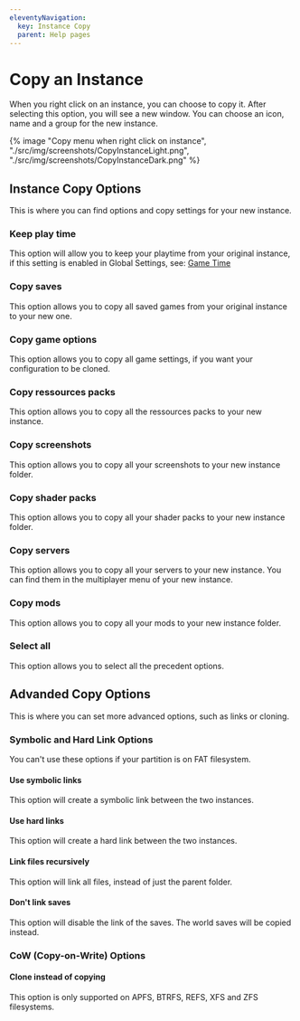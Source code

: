 ```yaml
---
eleventyNavigation:
  key: Instance Copy
  parent: Help pages
---
```


# Copy an Instance

When you right click on an instance, you can choose to copy it. After selecting this option, you will see a new window. You can choose an icon, name and a group for the new instance.

<div class="row">
  <div class="column">
      {% image "Copy menu when right click on instance", "./src/img/screenshots/CopyInstanceLight.png", "./src/img/screenshots/CopyInstanceDark.png" %}
  </div>
</div>

## Instance Copy Options

This is where you can find options and copy settings for your new instance.

### Keep play time

This option will allow you to keep your playtime from your original instance, if this setting is enabled in Global Settings, see: [Game Time](../Minecraft-settings/#game-time)

### Copy saves

This option allows you to copy all saved games from your original instance to your new one.

### Copy game options

This option allows you to copy all game settings, if you want your configuration to be cloned.

### Copy ressources packs

This option allows you to copy all the ressources packs to your new instance.

### Copy screenshots

This option allows you to copy all your screenshots to your new instance folder.

### Copy shader packs

This option allows you to copy all your shader packs to your new instance folder.

### Copy servers

This option allows you to copy all your servers to your new instance. You can find them in the multiplayer menu of your new instance.

### Copy mods

This option allows you to copy all your mods to your new instance folder.

### Select all

This option allows you to select all the precedent options.

## Advanded Copy Options

This is where you can set more advanced options, such as links or cloning.

### Symbolic and Hard Link Options

You can't use these options if your partition is on FAT filesystem.

#### Use symbolic links

This option will create a symbolic link between the two instances.

#### Use hard links

This option will create a hard link between the two instances.

#### Link files recursively

This option will link all files, instead of just the parent folder.

#### Don't link saves

This option will disable the link of the saves. The world saves will be copied instead.

### CoW (Copy-on-Write) Options

#### Clone instead of copying

This option is only supported on APFS, BTRFS, REFS, XFS and ZFS filesystems.
